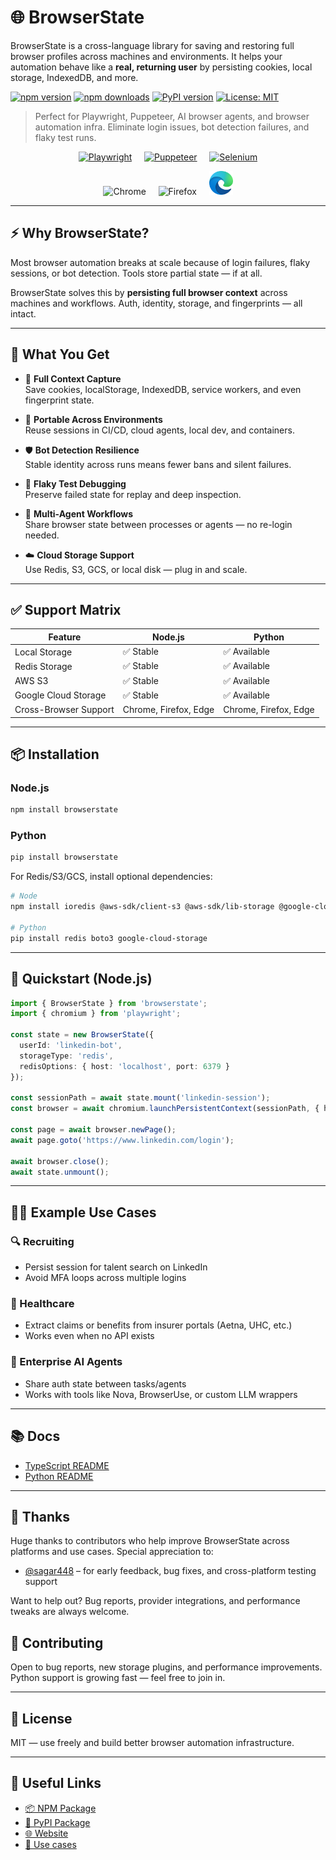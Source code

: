 # 🌐 BrowserState

BrowserState is a cross-language library for saving and restoring full browser profiles across machines and environments. It helps your automation behave like a **real, returning user** by persisting cookies, local storage, IndexedDB, and more.

[![npm version](https://img.shields.io/npm/v/browserstate.svg)](https://www.npmjs.com/package/browserstate)
[![npm downloads](https://img.shields.io/npm/dm/browserstate.svg)](https://www.npmjs.com/package/browserstate)
[![PyPI version](https://img.shields.io/pypi/v/browserstate.svg)](https://pypi.org/project/browserstate/)
[![License: MIT](https://img.shields.io/badge/License-MIT-yellow.svg)](https://opensource.org/licenses/MIT)

> Perfect for Playwright, Puppeteer, AI browser agents, and browser automation infra. Eliminate login issues, bot detection failures, and flaky test runs.

<p align="center">
  <a href="https://playwright.dev"><img src="https://playwright.dev/img/playwright-logo.svg" height="40" alt="Playwright"></a>
  &nbsp;&nbsp;&nbsp;
  <a href="https://pptr.dev"><img src="https://user-images.githubusercontent.com/10379601/29446482-04f7036a-841f-11e7-9872-91d1fc2ea683.png" height="40" alt="Puppeteer"></a>
  &nbsp;&nbsp;&nbsp;
  <a href="https://www.selenium.dev"><img src="https://cdn.jsdelivr.net/gh/SeleniumHQ/www.seleniumhq.org@master/src/main/webapp/images/selenium-logo.png" height="40" alt="Selenium"></a>
</p>

<p align="center">
  <img src="https://raw.githubusercontent.com/alrra/browser-logos/main/src/chrome/chrome.svg" height="38" title="Chrome"/>
  &nbsp;&nbsp;&nbsp;
  <img src="https://raw.githubusercontent.com/alrra/browser-logos/main/src/firefox/firefox.svg" height="38" title="Firefox"/>
  &nbsp;&nbsp;&nbsp;
  <img src="https://raw.githubusercontent.com/alrra/browser-logos/main/src/edge/edge.svg" height="38" title="Edge"/>
</p>

---

## ⚡ Why BrowserState?

Most browser automation breaks at scale because of login failures, flaky sessions, or bot detection. Tools store partial state — if at all.

BrowserState solves this by **persisting full browser context** across machines and workflows. Auth, identity, storage, and fingerprints — all intact.

---

## 🧠 What You Get

- 🔄 **Full Context Capture**  
  Save cookies, localStorage, IndexedDB, service workers, and even fingerprint state.

- 🧳 **Portable Across Environments**  
  Reuse sessions in CI/CD, cloud agents, local dev, and containers.

- 🛡️ **Bot Detection Resilience**  
  Stable identity across runs means fewer bans and silent failures.

- 🧪 **Flaky Test Debugging**  
  Preserve failed state for replay and deep inspection.

- 🔁 **Multi-Agent Workflows**  
  Share browser state between processes or agents — no re-login needed.

- ☁️ **Cloud Storage Support**  
  Use Redis, S3, GCS, or local disk — plug in and scale.

---

## ✅ Support Matrix

| Feature               | Node.js         | Python           |
|-----------------------|-----------------|------------------|
| Local Storage         | ✅ Stable        | ✅ Available      |
| Redis Storage         | ✅ Stable        | ✅ Available      |
| AWS S3                | ✅ Stable        | ✅ Available      |
| Google Cloud Storage  | ✅ Stable        | ✅ Available      |
| Cross-Browser Support | Chrome, Firefox, Edge | Chrome, Firefox, Edge |

---

## 📦 Installation

### Node.js

```bash
npm install browserstate
```

### Python

```bash
pip install browserstate
```

For Redis/S3/GCS, install optional dependencies:
```bash
# Node
npm install ioredis @aws-sdk/client-s3 @aws-sdk/lib-storage @google-cloud/storage

# Python
pip install redis boto3 google-cloud-storage
```

---

## 🚀 Quickstart (Node.js)

```ts
import { BrowserState } from 'browserstate';
import { chromium } from 'playwright';

const state = new BrowserState({
  userId: 'linkedin-bot',
  storageType: 'redis',
  redisOptions: { host: 'localhost', port: 6379 }
});

const sessionPath = await state.mount('linkedin-session');
const browser = await chromium.launchPersistentContext(sessionPath, { headless: false });

const page = await browser.newPage();
await page.goto('https://www.linkedin.com/login');

await browser.close();
await state.unmount();
```

---

## 🧑‍💻 Example Use Cases

### 🔍 Recruiting

- Persist session for talent search on LinkedIn
- Avoid MFA loops across multiple logins

### 🏥 Healthcare

- Extract claims or benefits from insurer portals (Aetna, UHC, etc.)
- Works even when no API exists

### 💼 Enterprise AI Agents

- Share auth state between tasks/agents
- Works with tools like Nova, BrowserUse, or custom LLM wrappers

---

## 📚 Docs

- [TypeScript README](./typescript/README.md)
- [Python README](./python/README.md)

---


## 🙏 Thanks

Huge thanks to contributors who help improve BrowserState across platforms and use cases. Special appreciation to:

- [@sagar448](https://github.com/sagar448) – for early feedback, bug fixes, and cross-platform testing support

Want to help out? Bug reports, provider integrations, and performance tweaks are always welcome.


## 🤝 Contributing

Open to bug reports, new storage plugins, and performance improvements. Python support is growing fast — feel free to join in.

---

## 🪪 License

MIT — use freely and build better browser automation infrastructure.

---

## 🔗 Useful Links

- [📦 NPM Package](https://www.npmjs.com/package/browserstate)
- [🐍 PyPI Package](https://pypi.org/project/browserstate/)
- [🌐 Website](https://browserstate.io)
- [🧠 Use cases](https://github.com/browserstate-org/browserstate/issues)
